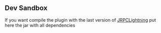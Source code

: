 ## Dev Sandbox

If you want compile the plugin with the last version of [JRPCLightning](https://github.com/clightning4j/JRPClightning)
put here the jar with all dependencies
